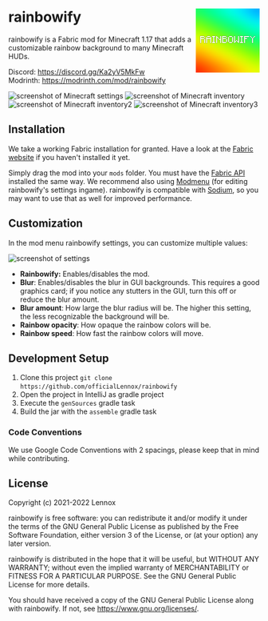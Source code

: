 <div>
<img src="src/main/resources/assets/rainbowify/icon.png" align="right" width="128">

# rainbowify
</div>

rainbowify is a Fabric mod for Minecraft 1.17 that adds a customizable rainbow
background to many Minecraft HUDs.

Discord: https://discord.gg/Ka2yV5MkFw<br>
Modrinth: https://modrinth.com/mod/rainbowify

![screenshot of Minecraft settings](https://host.snens.team/i/ZG3lOeUBTVLT)
![screenshot of Minecraft inventory](https://host.snens.team/i/uXodcI3Ce84w)
![screenshot of Minecraft inventory2](https://host.snens.team/i/NBHvWgKY9dGG)
![screenshot of Minecraft inventory3](https://host.snens.team/i/VPe4oJPx6s2L)

## Installation

We take a working Fabric installation for granted. Have a look at the
[Fabric website](https://fabricmc.net/) if you haven't installed it yet.

Simply drag the mod into your `mods` folder. You must have the
[Fabric API](https://modrinth.com/mod/fabric-api) installed the same way. We
recommend also using [Modmenu](https://modrinth.com/mod/modmenu) (for editing
rainbowify's settings ingame). rainbowify is compatible with
[Sodium](https://modrinth.com/mod/sodium), so you may want to use that as well
for improved performance.

## Customization

In the mod menu rainbowify settings, you can customize multiple values:

![screenshot of settings](https://host.snens.team/i/FJtdLZG84ThU)

* **Rainbowify:** Enables/disables the mod.
* **Blur**: Enables/disables the blur in GUI backgrounds. This requires a good graphics card; if you notice any stutters in the GUI, turn this off or reduce the blur amount.
* **Blur amount**: How large the blur radius will be. The higher this setting, the less recognizable the background will be.
* **Rainbow opacity**: How opaque the rainbow colors will be.
* **Rainbow speed**: How fast the rainbow colors will move.

## Development Setup

1. Clone this project `git clone https://github.com/officialLennox/rainbowify`
2. Open the project in IntelliJ as gradle project
3. Execute the `genSources` gradle task
4. Build the jar with the `assemble` gradle task

### Code Conventions
We use Google Code Conventions with 2 spacings, please keep that in mind while contributing.

## License

Copyright (c) 2021-2022 Lennox

rainbowify is free software: you can redistribute it and/or modify
it under the terms of the GNU General Public License as published by
the Free Software Foundation, either version 3 of the License, or
(at your option) any later version.

rainbowify is distributed in the hope that it will be useful,
but WITHOUT ANY WARRANTY; without even the implied warranty of
MERCHANTABILITY or FITNESS FOR A PARTICULAR PURPOSE.  See the
GNU General Public License for more details.

You should have received a copy of the GNU General Public License
along with rainbowify.  If not, see <https://www.gnu.org/licenses/>.
